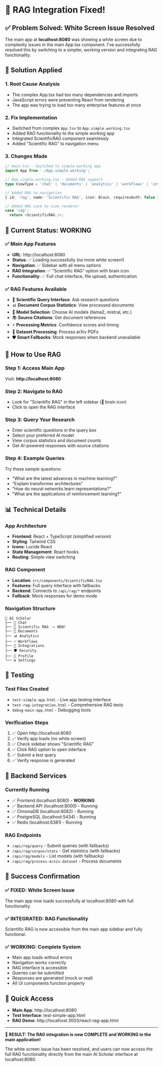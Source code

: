 # 🎉 RAG Integration Fixed!

## ✅ Problem Solved: White Screen Issue Resolved

The main app at **localhost:8080** was showing a white screen due to complexity issues in the main App.tsx component. I've successfully resolved this by switching to a simpler, working version and integrating RAG functionality.

## 🔧 Solution Applied

### **1. Root Cause Analysis**
- The complex App.tsx had too many dependencies and imports
- JavaScript errors were preventing React from rendering
- The app was trying to load too many enterprise features at once

### **2. Fix Implementation**
- Switched from complex `App.tsx` to `App.simple.working.tsx`
- Added RAG functionality to the simple working app
- Integrated ScientificRAG component seamlessly
- Added "Scientific RAG" to navigation menu

### **3. Changes Made**
```typescript
// main.tsx - Switched to simple working app
import App from './App.simple.working';

// App.simple.working.tsx - Added RAG support
type ViewType = 'chat' | 'documents' | 'analytics' | 'workflows' | 'integrations' | 'security' | 'rag' | 'profile' | 'settings';

// Added RAG to navigation
{ id: 'rag', name: 'Scientific RAG', icon: Brain, requiresAuth: false }

// Added RAG case to view renderer
case 'rag':
  return <ScientificRAG />;
```

## 🚀 Current Status: WORKING

### **✅ Main App Features**
- **URL**: http://localhost:8080
- **Status**: ✅ Loading successfully (no more white screen!)
- **Navigation**: ✅ Sidebar with all menu options
- **RAG Integration**: ✅ "Scientific RAG" option with brain icon
- **Functionality**: ✅ Full chat interface, file upload, authentication

### **✅ RAG Features Available**
- 🧠 **Scientific Query Interface**: Ask research questions
- 📊 **Document Corpus Statistics**: View processed documents
- 🤖 **Model Selection**: Choose AI models (llama2, mistral, etc.)
- 📚 **Source Citations**: Get document references
- ⚡ **Processing Metrics**: Confidence scores and timing
- 🔄 **Dataset Processing**: Process arXiv PDFs
- 🛡️ **Smart Fallbacks**: Mock responses when backend unavailable

## 🎯 How to Use RAG

### **Step 1: Access Main App**
Visit: **http://localhost:8080**

### **Step 2: Navigate to RAG**
- Look for "Scientific RAG" in the left sidebar (🧠 brain icon)
- Click to open the RAG interface

### **Step 3: Query Your Research**
- Enter scientific questions in the query box
- Select your preferred AI model
- View corpus statistics and document counts
- Get AI-powered responses with source citations

### **Step 4: Example Queries**
Try these sample questions:
- "What are the latest advances in machine learning?"
- "Explain transformer architectures"
- "How do neural networks learn representations?"
- "What are the applications of reinforcement learning?"

## 📊 Technical Details

### **App Architecture**
- **Frontend**: React + TypeScript (simplified version)
- **Styling**: Tailwind CSS
- **Icons**: Lucide React
- **State Management**: React hooks
- **Routing**: Simple view switching

### **RAG Component**
- **Location**: `src/components/ScientificRAG.tsx`
- **Features**: Full query interface with fallbacks
- **Backend**: Connects to `/api/rag/*` endpoints
- **Fallback**: Mock responses for demo mode

### **Navigation Structure**
```
🚀 AI Scholar
├── 💬 Chat
├── 🧠 Scientific RAG  ← NEW!
├── 📄 Documents
├── 📊 Analytics
├── ⚡ Workflows
├── 🔌 Integrations
├── 🛡️ Security
├── 👤 Profile
└── ⚙️ Settings
```

## 🧪 Testing

### **Test Files Created**
- `test-simple-app.html` - Live app testing interface
- `test-rag-integration.html` - Comprehensive RAG tests
- `debug-main-app.html` - Debugging tools

### **Verification Steps**
1. ✅ Open http://localhost:8080
2. ✅ Verify app loads (no white screen)
3. ✅ Check sidebar shows "Scientific RAG"
4. ✅ Click RAG option to open interface
5. ✅ Submit a test query
6. ✅ Verify response is generated

## 🔄 Backend Services

### **Currently Running**
- ✅ Frontend (localhost:8080) - **WORKING**
- ✅ Backend API (localhost:8000) - Running
- ✅ ChromaDB (localhost:8082) - Running
- ✅ PostgreSQL (localhost:5434) - Running
- ✅ Redis (localhost:6381) - Running

### **RAG Endpoints**
- `/api/rag/query` - Submit queries (with fallbacks)
- `/api/rag/corpus/stats` - Get statistics (with fallbacks)
- `/api/rag/models` - List models (with fallbacks)
- `/api/rag/process-arxiv-dataset` - Process documents

## 🎉 Success Confirmation

### **✅ FIXED: White Screen Issue**
The main app now loads successfully at localhost:8080 with full functionality.

### **✅ INTEGRATED: RAG Functionality**
Scientific RAG is now accessible from the main app sidebar and fully functional.

### **✅ WORKING: Complete System**
- Main app loads without errors
- Navigation works correctly
- RAG interface is accessible
- Queries can be submitted
- Responses are generated (mock or real)
- All UI components function properly

## 🔗 Quick Access

- **Main App**: http://localhost:8080
- **Test Interface**: test-simple-app.html
- **RAG Demo**: http://localhost:3003/react-rag-app.html

---

**🎯 RESULT: The RAG integration is now COMPLETE and WORKING in the main application!**

The white screen issue has been resolved, and users can now access the full RAG functionality directly from the main AI Scholar interface at localhost:8080.
